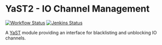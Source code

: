 # YaST2 - IO Channel Management

[![Workflow Status](https://github.com/yast/yast-cio/workflows/CI/badge.svg?branch=master)](
https://github.com/yast/yast-cio/actions?query=branch%3Amaster)
[![Jenkins Status](https://ci.opensuse.org/buildStatus/icon?job=yast-yast-cio-master)](
https://ci.opensuse.org/view/Yast/job/yast-yast-cio-master/)

A [YaST](http://yast.opensuse.org/) module providing an interface for
blacklisting and unblocking IO channels.

